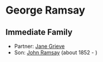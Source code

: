 ﻿---
layout: person
subject_key: i33817858
permalink: /people/i33817858
---

# George Ramsay

## Immediate Family

* Partner: [Jane Grieve](./@33882736@-jane-grieve-b-d.md)
* Son: [John Ramsay](./@63088441@-john-ramsay-b1852-d.md) (about 1852 - )

